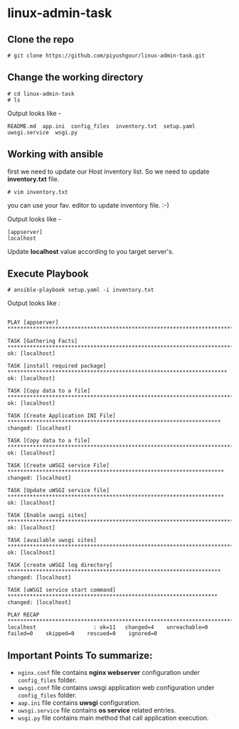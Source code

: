 # linux-admin-task

Clone the repo
------------------

```
# git clone https://github.com/piyushgour/linux-admin-task.git
```

Change the working directory 
------------------

```
# cd linux-admin-task
# ls 
```

Output looks like -
```
README.md  app.ini  config_files  inventory.txt  setup.yaml  uwsgi.service  wsgi.py

```

Working with ansible  
--------------------

first we need to update our Host inventory list. So we need to update **inventory.txt** file.
```
# vim inventory.txt 
```
you can use your fav. editor to update inventory file. :-) 

Output looks like -
```
[appserver]
localhost 
```
Update **localhost** value according to you target server's.

Execute Playbook
------------------
```
# ansible-playbook setup.yaml -i inventory.txt 

```

Output looks like :
```

PLAY [appserver] ************************************************************************************

TASK [Gathering Facts] ******************************************************************************
ok: [localhost]

TASK [install required package] *********************************************************************
ok: [localhost]

TASK [Copy data to a file] **************************************************************************
ok: [localhost]

TASK [Create Application INI File] *******************************************************************
changed: [localhost]

TASK [Copy data to a file] **************************************************************************
ok: [localhost]

TASK [Create uWSGI service File] ********************************************************************
changed: [localhost]

TASK [Update uWSGI service file] ********************************************************************
ok: [localhost]

TASK [Enable uwsgi sites] ***************************************************************************
ok: [localhost]

TASK [available uwsgi sites] ************************************************************************
ok: [localhost]

TASK [create uWSGI log directory] *******************************************************************
changed: [localhost]

TASK [uWSGI service start command] ******************************************************************
changed: [localhost]

PLAY RECAP ******************************************************************************************
localhost                  : ok=11   changed=4    unreachable=0    failed=0    skipped=0    rescued=0    ignored=0   

```


Important Points To summarize:
------------------------------


* ``nginx.conf`` file contains **nginx webserver** configuration under `config_files` folder.
* ``uwsgi.conf`` file contains uwsgi application web configuration under `config_files` folder.
* ``aap.ini`` file contains **uwsgi** configuration.
* ``uwsgi.service`` file contains **os service** related entries.
* ``wsgi.py`` file contains main method that call application execution.